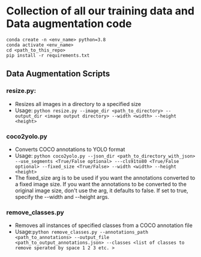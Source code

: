 # Collection of all our training data and Data augmentation code

```
conda create -n <env_name> python=3.8
conda activate <env_name>
cd <path_to_this_repo>
pip install -r requirements.txt
```

## Data Augmentation Scripts
### resize.py:
   - Resizes all images in a directory to a specified size
   - Usage: `python resize.py --image_dir <path_to_directory> --output_dir <image output directory> --width <width> --height <height>`

### coco2yolo.py

 - Converts COCO annotations to YOLO format
- Usage: `python coco2yolo.py --json_dir <path_to_directory_with_json> --use_segments <True/False optional> ---cls91to80 <True/False optional> --fixed_size <True/False> --width <width> --height <height>`
 -  The fixed_size arg is to be used if you want the annotations converted to a fixed image size. If you want the annotations to be converted to the original image size, don't use the arg, it defaults to false. If set to true, specify the --width and --height args.
  
### remove_classes.py
- Removes all instances of specified classes from a COCO annotation file
- Usage:`python remove_classes.py --annotations_path <path_to_annotations> --output_file <path_to_output_annotations.json> --classes <list of classes to remove sperated by space 1 2 3 etc. >`
